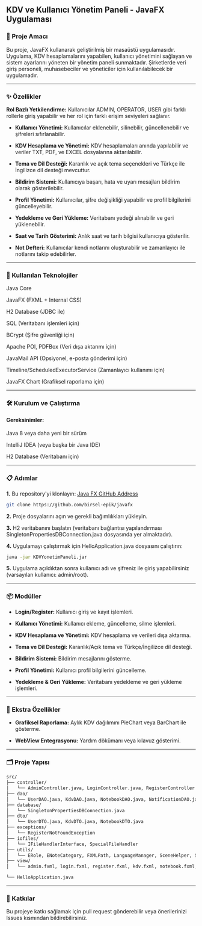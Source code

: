 ## KDV ve Kullanıcı Yönetim Paneli - JavaFX Uygulaması

### 🎯 Proje Amacı
Bu proje, JavaFX kullanarak geliştirilmiş bir masaüstü uygulamasıdır. Uygulama, KDV hesaplamalarını yapabilen, kullanıcı yönetimini sağlayan ve sistem ayarlarını yöneten bir yönetim paneli sunmaktadır. Şirketlerde veri giriş personeli, muhasebeciler ve yöneticiler için kullanılabilecek bir uygulamadır.

---
### ✨ Özellikler
**Rol Bazlı Yetkilendirme:** Kullanıcılar ADMIN, OPERATOR, USER gibi farklı rollerle giriş yapabilir ve her rol için farklı erişim seviyeleri sağlanır.

- **Kullanıcı Yönetimi:** Kullanıcılar eklenebilir, silinebilir, güncellenebilir ve şifreleri sıfırlanabilir.

- **KDV Hesaplama ve Yönetimi:** KDV hesaplamaları anında yapılabilir ve veriler TXT, PDF, ve EXCEL dosyalarına aktarılabilir.

- **Tema ve Dil Desteği:** Karanlık ve açık tema seçenekleri ve Türkçe ile İngilizce dil desteği mevcuttur.

- **Bildirim Sistemi:** Kullanıcıya başarı, hata ve uyarı mesajları bildirim olarak gösterilebilir.

- **Profil Yönetimi:** Kullanıcılar, şifre değişikliği yapabilir ve profil bilgilerini güncelleyebilir.

- **Yedekleme ve Geri Yükleme:** Veritabanı yedeği alınabilir ve geri yüklenebilir.

- **Saat ve Tarih Gösterimi:** Anlık saat ve tarih bilgisi kullanıcıya gösterilir.

- **Not Defteri:** Kullanıcılar kendi notlarını oluşturabilir ve zamanlayıcı ile notlarını takip edebilirler.

---

### 🧰 Kullanılan Teknolojiler
Java Core

JavaFX (FXML + Internal CSS)

H2 Database (JDBC ile)

SQL (Veritabanı işlemleri için)

BCrypt (Şifre güvenliği için)

Apache POI, PDFBox (Veri dışa aktarımı için)

JavaMail API (Opsiyonel, e-posta gönderimi için)

Timeline/ScheduledExecutorService (Zamanlayıcı kullanımı için)

JavaFX Chart (Grafiksel raporlama için)

---

### 🛠 Kurulum ve Çalıştırma
#### Gereksinimler:
Java 8 veya daha yeni bir sürüm

IntelliJ IDEA (veya başka bir Java IDE)

H2 Database (Veritabanı için)

---

### 📋 Adımlar
**1.** Bu repository'yi klonlayın:  [Java FX GitHub Address](https://github.com/birsel-epik/javafx)

```sh 
git clone https://github.com/birsel-epik/javafx
```

**2.** Proje dosyalarını açın ve gerekli bağımlılıkları yükleyin.

**3.** H2 veritabanını başlatın (veritabanı bağlantısı yapılandırması SingletonPropertiesDBConnection.java dosyasında yer almaktadır).

**4.** Uygulamayı çalıştırmak için HelloApplication.java dosyasını çalıştırın:

```sh 
java -jar KDVYonetimPaneli.jar
```

**5.** Uygulama açıldıktan sonra kullanıcı adı ve şifreniz ile giriş yapabilirsiniz (varsayılan kullanıcı: admin/root).

---

### 📦 Modüller
- **Login/Register:** Kullanıcı giriş ve kayıt işlemleri.

- **Kullanıcı Yönetimi:** Kullanıcı ekleme, güncelleme, silme işlemleri.

- **KDV Hesaplama ve Yönetimi:** KDV hesaplama ve verileri dışa aktarma.

- **Tema ve Dil Desteği:** Karanlık/Açık tema ve Türkçe/İngilizce dil desteği.

- **Bildirim Sistemi:** Bildirim mesajlarını gösterme.

- **Profil Yönetimi:** Kullanıcı profil bilgilerini güncelleme.

- **Yedekleme & Geri Yükleme:** Veritabanı yedekleme ve geri yükleme işlemleri.

---

### 🚀 Ekstra Özellikler
- **Grafiksel Raporlama:** Aylık KDV dağılımını PieChart veya BarChart ile gösterme.

- **WebView Entegrasyonu:** Yardım dökümanı veya kılavuz gösterimi.

---

### 🗂 Proje Yapısı

```sh 
src/
├── controller/
│   └── AdminController.java, LoginController.java, RegisterController.java, ProfileController.java, KdvController.java, NotebookController.java, NotificationPopupController.java   
├── dao/
│   └── UserDAO.java, KdvDAO.java, NotebookDAO.java, NotificationDAO.java ...
├── database/
│   └── SingletonPropertiesDBConnection.java
├── dto/
│   └── UserDTO.java, KdvDTO.java, NotebookDTO.java
├── exceptions/
│   └── RegisterNotFoundException
├── iofiles/
│   └── IFileHandlerInterface, SpecialFileHandler
├── utils/
│   └── ERole, ENoteCategory, FXMLPath, LanguageManager, SceneHelper, SpecialColor
├── view/
│   └── admin.fxml, login.fxml, register.fxml, kdv.fxml, notebook.fxml, notification-popup.fxml, profile.fxml

└── HelloApplication.java
```

---
### 🤝 Katkılar
Bu projeye katkı sağlamak için pull request gönderebilir veya önerilerinizi Issues kısmından bildirebilirsiniz.